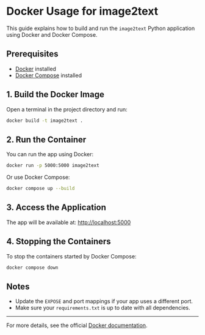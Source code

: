 # Docker Usage for image2text

This guide explains how to build and run the `image2text` Python application using Docker and Docker Compose.

## Prerequisites
- [Docker](https://docs.docker.com/get-docker/) installed
- [Docker Compose](https://docs.docker.com/compose/install/) installed

## 1. Build the Docker Image

Open a terminal in the project directory and run:

```sh
docker build -t image2text .
```

## 2. Run the Container

You can run the app using Docker:

```sh
docker run -p 5000:5000 image2text
```

Or use Docker Compose:

```sh
docker compose up --build
```

## 3. Access the Application

The app will be available at: [http://localhost:5000](http://localhost:5000)

## 4. Stopping the Containers

To stop the containers started by Docker Compose:

```sh
docker compose down
```

## Notes
- Update the `EXPOSE` and port mappings if your app uses a different port.
- Make sure your `requirements.txt` is up to date with all dependencies.

---

For more details, see the official [Docker documentation](https://docs.docker.com/).
